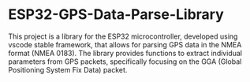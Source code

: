 # ESP32-GPS-Data-Parse-Library
This project is a library for the ESP32 microcontroller, developed using vscode stable framework, that allows for parsing GPS data in the NMEA format (NMEA 0183). The library provides functions to extract individual parameters from GPS packets, specifically focusing on the GGA (Global Positioning System Fix Data) packet.
